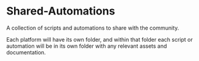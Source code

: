 # Shared-Automations
A collection of scripts and automations to share with the community.  

Each platform will have its own folder, and within that folder each script or automation will be in its own folder with any relevant assets and documentation.
